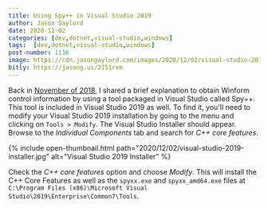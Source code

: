 ```yaml
---
title: Using Spy++ in Visual Studio 2019
author: Jason Gaylord
date: 2020-12-02
categories: [dev,dotnet,visual-studio,windows]
tags:  [dev,dotnet,visual-studio,windows]
post-number: 1116
image: https://cdn.jasongaylord.com/images/2020/12/02/visual-studio-2019-installer.jpg
bitly: https://jasong.us/2I51rxm
---
```


Back in [November of 2018](https://jasong.us/2AelZv6), I shared a brief explanation to obtain Winform control information by using a tool packaged in Visual Studio called Spy++. This tool is included in Visual Studio 2019 as well. To find it, you'll need to modify your Visual Studio 2019 installation by going to the menu and clicking on `Tools > Modify`. The Visual Studio Installer should appear. Browse to the _Individual Components_ tab and search for _C++ core features_.

{% include open-thumbnail.html path="2020/12/02/visual-studio-2019-installer.jpg" alt="Visual Studio 2019 Installer" %}

Check the _C++ core features_ option and choose _Modify_. This will install the C++ Core Features as well as the `spyxx.exe` and `spyxx_amd64.exe` files at `C:\Program Files (x86)\Microsoft Visual Studio\2019\Enterprise\Common7\Tools`.